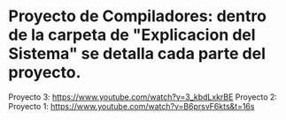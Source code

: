 # Proyecto de Compiladores: dentro de la carpeta de "Explicacion del Sistema" se detalla cada parte del proyecto.
Proyecto 3: https://www.youtube.com/watch?v=3_kbdLxkrBE
Proyecto 2: 
Proyecto 1: https://www.youtube.com/watch?v=B6prsvF6kts&t=16s
